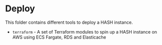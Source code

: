 # Deploy

This folder contains different tools to deploy a HASH instance.

- `terraform` - A set of Terraform modules to spin up a HASH instance on AWS using ECS Fargate, RDS and Elasticache
